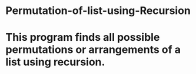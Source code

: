 # Permutation-of-list-using-Recursion
# This program finds all possible permutations or arrangements of a list using recursion.
